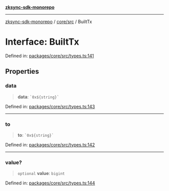 [**zksync-sdk-monorepo**](../../../README.md)

***

[zksync-sdk-monorepo](../../../README.md) / [core/src](../README.md) / BuiltTx

# Interface: BuiltTx

Defined in: [packages/core/src/types.ts:141](https://github.com/dutterbutter/zksync-sdk/blob/128d557933eb10f01edd78c0b3392137ca480daf/packages/core/src/types.ts#L141)

## Properties

### data

> **data**: `` `0x${string}` ``

Defined in: [packages/core/src/types.ts:143](https://github.com/dutterbutter/zksync-sdk/blob/128d557933eb10f01edd78c0b3392137ca480daf/packages/core/src/types.ts#L143)

***

### to

> **to**: `` `0x${string}` ``

Defined in: [packages/core/src/types.ts:142](https://github.com/dutterbutter/zksync-sdk/blob/128d557933eb10f01edd78c0b3392137ca480daf/packages/core/src/types.ts#L142)

***

### value?

> `optional` **value**: `bigint`

Defined in: [packages/core/src/types.ts:144](https://github.com/dutterbutter/zksync-sdk/blob/128d557933eb10f01edd78c0b3392137ca480daf/packages/core/src/types.ts#L144)
